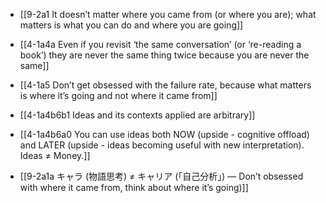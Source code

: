 - [[9-2a1 It doesn’t matter where you came from (or where you are); what matters is what you can do and where you are going]]

- [[4-1a4a Even if you revisit ‘the same conversation’ (or ‘re-reading a book’) they are never the same thing twice because you are never the same]]
- [[4-1a5 Don’t get obsessed with the failure rate, because what matters is where it’s going and not where it came from]]

- [[4-1a4b6b1 Ideas and its contexts applied are arbitrary]]
- [[4-1a4b6a0 You can use ideas both NOW (upside - cognitive offload) and LATER (upside - ideas becoming useful with new interpretation). Ideas ≠ Money.]]
- [[9-2a1a キャラ (物語思考) ≠ キャリア (「自己分析」) — Don’t obsessed with where it came from, think about where it’s going)]]
